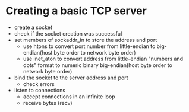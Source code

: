 # Creating a basic TCP server
- create a socket
- check if the socket creation was successful
- set members of sockaddr_in to store the address and port
	- use htons to convert port number from little-endian to big-endian(host byte order to network byte order) 
	- use inet_aton to convert address from little-endian "numbers and dots" format to numeric binary big-endian(host byte order to network byte order) 
- bind the socket to the server address and port
	- check errors
- listen to connections
	- accept connections in an infinite loop
	- receive bytes (recv)
